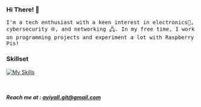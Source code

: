 ### Hi There! 👋
<p>
  <samp>
    I'm a tech enthusiast with a keen interest in electronics📡, cybersecurity 🌐, and networking 🖧. In my free time, I work on programming projects and experiment a lot with Raspberry Pis!
  </samp>
</p>

### Skillset
[![My Skills](https://skillicons.dev/icons?i=linux,arduino,bash,raspberrypi,powershell,py,c,cpp,java,mysql,ubuntu)](https://github.com/aviyall/aviyall)

 
##### Reach me at : aviyall.git@gmail.com

<meta name="google-site-verification" content="E0P8NutSYPsMKwFEiLlMWRewvGt_VbKg8cTTFGHn6Qk" />
